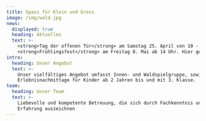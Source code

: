```yaml
---
title: Spass für Klein und Gross
image: /img/wald.jpg
news:
  displayed: true
  heading: Aktuelles
  text: >-
    <strong>Tag der offenen Tür</strong> am Samstag 25. April von 10 - 12 Uhr. Es ist keine Anmeldung notwendig.<p></p>
    <strong>Frühlingsfest</strong> am Freitag 8. Mai ab 14 Uhr. Hier geht es zur <a target="_blank" href="/doc/anmeldung_fruehlingsfest_20.pdf">Anmeldung.</a>
intro:
  heading: Unser Angebot
  text: >-
    Unser vielfältiges Angebot umfasst Innen- und Waldspielgruppe, sowie
    Erlebnisnachmittage für Kinder ab 2 Jahren bis und mit 3. Klasse.
team:
  heading: Unser Team
  text: >-
    Liebevolle und kompetente Betreuung, die sich durch Fachkenntnis und
    Erfahrung auszeichnen
---
```


